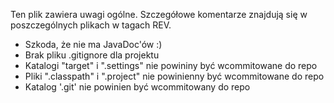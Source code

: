 Ten plik zawiera uwagi ogólne. Szczegółowe komentarze znajdują się w poszczególnych plikach w tagach REV.

* Szkoda, że nie ma JavaDoc'ów :)
* Brak pliku .gitignore dla projektu
* Katalogi "target" i ".settings" nie powininy być wcommitowane do repo
* Pliki ".classpath" i ".project" nie powinienny być wcommitowane do repo
* Katalog '.git' nie powinien być wcommitowany do repo
